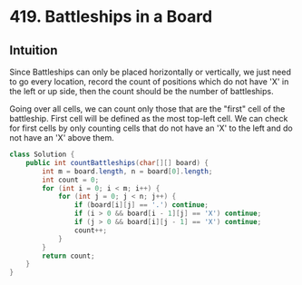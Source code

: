 # 419. Battleships in a Board

## Intuition

Since Battleships can only be placed horizontally or vertically, we just need to go every location, record the count of positions which do not have 'X' in the left or up side, then the count should be the number of battleships.

Going over all cells, we can count only those that are the "first" cell of the battleship. First cell will be defined as the most top-left cell. We can check for first cells by only counting cells that do not have an 'X' to the left and do not have an 'X' above them.

```java
class Solution {
    public int countBattleships(char[][] board) {
        int m = board.length, n = board[0].length;
        int count = 0;
        for (int i = 0; i < m; i++) {
            for (int j = 0; j < n; j++) {
                if (board[i][j] == '.') continue;
                if (i > 0 && board[i - 1][j] == 'X') continue;
                if (j > 0 && board[i][j - 1] == 'X') continue;
                count++;
            }
        }
        return count;
    }
}
```
